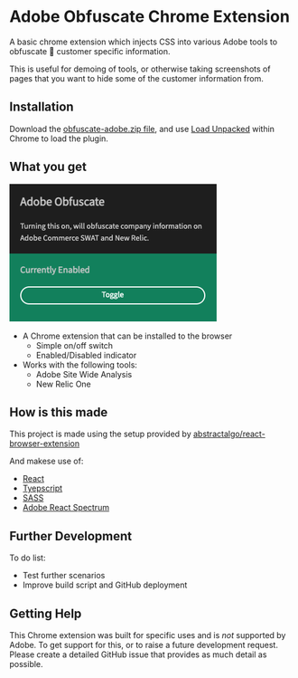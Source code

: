 # Adobe Obfuscate Chrome Extension

A basic chrome extension which injects CSS into various Adobe tools to obfuscate :see_no_evil: customer specific information.

This is useful for demoing of tools, or otherwise taking screenshots of pages that you want to hide some of the customer information from.

## Installation

Download the [obfuscate-adobe.zip file](/jasonfordAdobe/obfuscate-chrome-extension/releases), and use [Load Unpacked](https://webkul.com/blog/how-to-install-the-unpacked-extension-in-chrome/) within Chrome to load the plugin.

## What you get

![Chrome Extension Screenshot](docs/images/chrome-extension-screenshot.png)

-   A Chrome extension that can be installed to the browser
    -   Simple on/off switch
    -   Enabled/Disabled indicator
-   Works with the following tools:
    -   Adobe Site Wide Analysis
    -   New Relic One

## How is this made

This project is made using the setup provided by [abstractalgo/react-browser-extension](https://github.com/abstractalgo/react-browser-extension)

And makese use of:

-   [React](https://github.com/facebook/react)
-   [Tyepscript](https://github.com/microsoft/TypeScript)
-   [SASS](https://github.com/sass/sass)
-   [Adobe React Spectrum](https://github.com/adobe/react-spectrum)

## Further Development

To do list:

-   Test further scenarios
-   Improve build script and GitHub deployment

## Getting Help

This Chrome extension was built for specific uses and is _not_ supported by Adobe. To get support for this, or to raise a future development request. Please create a detailed GitHub issue that provides as much detail as possible.
